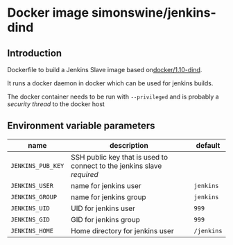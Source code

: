 # Docker image simonswine/jenkins-dind

## Introduction

Dockerfile to build a Jenkins Slave image based on[docker/1.10-dind](https://github.com/docker-library/docker/tree/master/1.10/dind).

It runs a docker daemon in docker which can be used for jenkins builds. 

The docker container needs to be run with `--privileged` and is probably a *security thread* to the docker host

## Environment variable parameters

name | description | default
--- | --- | ---
`JENKINS_PUB_KEY` | SSH public key that is used to connect to the jenkins slave *required* |
`JENKINS_USER` | name for jenkins user | `jenkins`
`JENKINS_GROUP` | name for jenkins group | `jenkins`
`JENKINS_UID` | UID for jenkins user | `999`
`JENKINS_GID` | GID for jenkins group | `999`
`JENKINS_HOME` | Home directory for jenkins user | `/jenkins`

